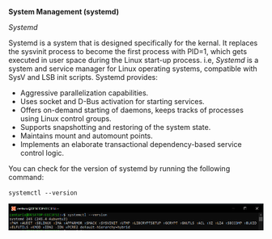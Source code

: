 **System Management (systemd)**

*Systemd*

Systemd is a system that is designed specifically for the kernal. It replaces the sysvinit process to become the first process with PID=1, which gets executed in user space during the Linux start-up process.
i.e,
*Systemd* is a system and service manager for Linux operating systems, compatible with SysV and LSB init scripts. Systemd provides:

- Aggressive parallelization capabilities.
- Uses socket and D-Bus activation for starting services.
- Offers on-demand starting of daemons, keeps tracks of processes using Linux control groups.
- Supports snapshotting and restoring of the system state.
- Maintains mount and automount points.
- Implements an elaborate transactional dependency-based service control logic.

You can check for the version of systemd by running the following command:

```
systemctl --version
```

![systemctl](https://github.com/cloud-devops-enthusiast/DevOpsRoadmap2023/blob/7a09df1b29561320fb0695353d3c0d63341304cd/Images/Screenshot%202023-04-09%20175227.png "--version")


